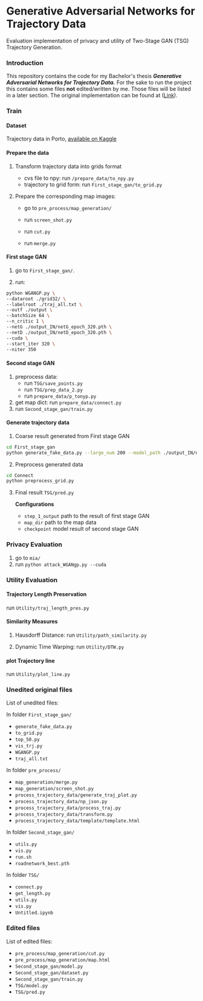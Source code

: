 # Generative Adversarial Networks for Trajectory Data

Evaluation implementation of privacy and utility of Two-Stage GAN (TSG) Trajectory Generation.

### Introduction

This repository contains the code for my Bachelor's thesis ***Generative Adversarial Networks for Trajectory Data.***
For the sake to run the project this contains some files **not** edited/written by me. Those files will be listed in a later section.
The original implementation can be found at ([Link](https://github.com/XingruiWang/Two-Stage-Gan-in-trajectory-generation)).



### Train

#### Dataset

Trajectory data in Porto, [available on Kaggle](https://www.kaggle.com/c/pkdd-15-predict-taxi-service-trajectory-i)

#### Prepare the data

1. Transform trajectory data into grids format
	- cvs file to npy: run `/prepare_data/to_npy.py`
	- trajectory to grid form: run `First_stage_gan/to_grid.py`
2. Prepare the corresponding map images: 

   - go to `pre_process/map_generation/`

   - run `screen_shot.py`
   
   - run `cut.py`
   
   - run `merge.py`
   
#### First stage GAN

1. go to `First_stage_gan/`.

2. run: 

```sh
python WGANGP.py \
--dataroot ./grid32/ \
--labelroot ./traj_all.txt \
--outf ./output \
--batchSize 64 \
--n_critic 1 \
--netG ./output_IN/netG_epoch_320.pth \
--netD ./output_IN/netD_epoch_320.pth \
--cuda \
--start_iter 320 \
--niter 350
```

#### Second stage GAN

1. preprocess data:
	- run `TSG/save_points.py`
	- run `TSG/prep_data_2.py`
	- run `prepare_data/p_tonyp.py`
2. get map dict: run `prepare_data/connect.py`
3. run `Second_stage_gan/train.py`

#### Generate trajectory data


1. Coarse result generated from First stage GAN

```sh
cd First_stage_gan
python generate_fake_data.py --large_num 200 --model_path ./output_IN/netG_epoch_260.pth --output_path ../output_generated_coarse
```
2. Preprocess generated data
```sh
cd Connect
python preprocess_grid.py
```

3. Final result `TSG/pred.py`

   **Configurations**
   
   - `step_1_output` path to the result of first stage GAN
   - `map_dir` path to the map data
   - `checkpoint` model result of second stage GAN
   
### Privacy Evaluation

1. go to `mia/`
2. run `python attack_WGANgp.py --cuda`
   
### Utility Evaluation

#### Trajectory Length Preservation

run `Utility/traj_length_pres.py`

#### Similarity Measures

1. Hausdorff Distance: run `Utility/path_similarity.py`

2. Dynamic Time Warping: run `Utility/DTW.py`

#### plot Trajectory line

run `Utility/plot_line.py` 


### Unedited original files

List of unedited files:

In folder `First_stage_gan/`
- `generate_fake_data.py`
- `to_grid.py`
- `top_50.py`
- `vis_trj.py`
- `WGANGP.py`
- `traj_all.txt`

In folder `pre_process/`
- `map_generation/merge.py`
- `map_generation/screen_shot.py`
- `process_trajectory_data/generate_traj_plot.py`
- `process_trajectory_data/np_json.py`
- `process_trajectory_data/process_traj.py`
- `process_trajectory_data/transform.py`
- `process_trajectory_data/template/template.html`

In folder `Second_stage_gan/`
- `utils.py`
- `vis.py`
- `run.sh`
- `roadnetwork_best.pth`

In folder `TSG/`
- `connect.py`
- `get_length.py`
- `utils.py`
- `vis.py`
- `Untitled.ipynb`



### Edited files

List of edited files:

- `pre_process/map_generation/cut.py`
- `pre_process/map_generation/map.html`
- `Second_stage_gan/model.py`
- `Second_stage_gan/dataset.py`
- `Second_stage_gan/train.py`
- `TSG/model.py`
- `TSG/pred.py`


